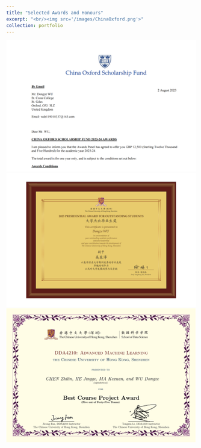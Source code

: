 ```yaml
---
title: "Selected Awards and Honours"
excerpt: "<br/><img src='/images/ChinaOxford.png'>"
collection: portfolio
---
```

![avatar](/images/ChinaOxford.png)
![avatar](/images/大学杰出毕业生.png)
![avatar](/images/Award_CHMW.png)
